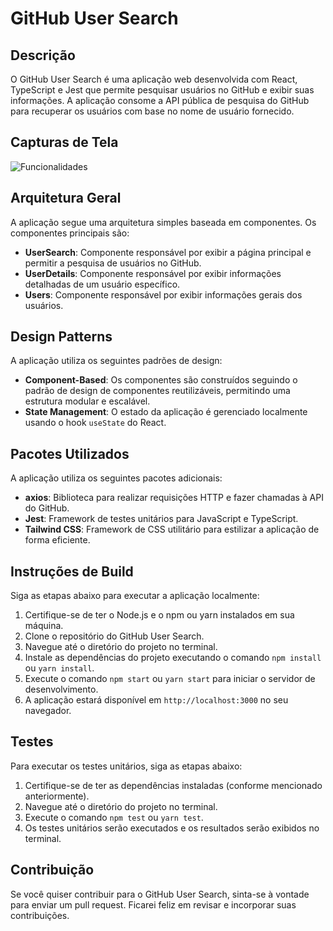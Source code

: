 # GitHub User Search

## Descrição

O GitHub User Search é uma aplicação web desenvolvida com React, TypeScript e Jest que permite pesquisar usuários no GitHub e exibir suas informações. A aplicação consome a API pública de pesquisa do GitHub para recuperar os usuários com base no nome de usuário fornecido.

## Capturas de Tela

![Funcionalidades](https://github.com/luizcdribeiro/github-search/assets/44420390/075bc7dc-9a68-4392-b25f-662f3e877be2)


## Arquitetura Geral

A aplicação segue uma arquitetura simples baseada em componentes. Os componentes principais são:

- **UserSearch**: Componente responsável por exibir a página principal e permitir a pesquisa de usuários no GitHub.
- **UserDetails**: Componente responsável por exibir informações detalhadas de um usuário específico.
- **Users**: Componente responsável por exibir informações gerais dos usuários.

## Design Patterns

A aplicação utiliza os seguintes padrões de design:

- **Component-Based**: Os componentes são construídos seguindo o padrão de design de componentes reutilizáveis, permitindo uma estrutura modular e escalável.
- **State Management**: O estado da aplicação é gerenciado localmente usando o hook `useState` do React.

## Pacotes Utilizados

A aplicação utiliza os seguintes pacotes adicionais:

- **axios**: Biblioteca para realizar requisições HTTP e fazer chamadas à API do GitHub.
- **Jest**: Framework de testes unitários para JavaScript e TypeScript.
- **Tailwind CSS**: Framework de CSS utilitário para estilizar a aplicação de forma eficiente.

## Instruções de Build

Siga as etapas abaixo para executar a aplicação localmente:

1. Certifique-se de ter o Node.js e o npm ou yarn instalados em sua máquina.
2. Clone o repositório do GitHub User Search.
3. Navegue até o diretório do projeto no terminal.
4. Instale as dependências do projeto executando o comando `npm install` ou `yarn install`.
5. Execute o comando `npm start` ou `yarn start` para iniciar o servidor de desenvolvimento.
6. A aplicação estará disponível em `http://localhost:3000` no seu navegador.

## Testes

Para executar os testes unitários, siga as etapas abaixo:

1. Certifique-se de ter as dependências instaladas (conforme mencionado anteriormente).
2. Navegue até o diretório do projeto no terminal.
3. Execute o comando `npm test` ou `yarn test`.
4. Os testes unitários serão executados e os resultados serão exibidos no terminal.

## Contribuição

Se você quiser contribuir para o GitHub User Search, sinta-se à vontade para enviar um pull request. Ficarei feliz em revisar e incorporar suas contribuições.

